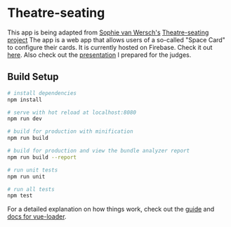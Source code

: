 # Theatre-seating

This app is being adapted from [Sophie van Wersch's](https://github.com/SophieMaryam) [Theatre-seating project](https://github.com/SophieMaryam/Theatre-seating)
The app is a web app that allows users of a so-called "Space Card" to configure their cards. It is currently hosted on Firebase. Check it out [here](https://bison-hacks-1b8e0.firebaseapp.com).
Also check out the [presentation](http://bit.ly/ChubaBISONPresentation) I prepared for the judges.

## Build Setup

``` bash
# install dependencies
npm install

# serve with hot reload at localhost:8080
npm run dev

# build for production with minification
npm run build

# build for production and view the bundle analyzer report
npm run build --report

# run unit tests
npm run unit

# run all tests
npm test
```

For a detailed explanation on how things work, check out the [guide](http://vuejs-templates.github.io/webpack/) and [docs for vue-loader](http://vuejs.github.io/vue-loader).
